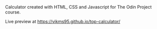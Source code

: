 Calculator created with HTML, CSS and Javascript for The Odin Project course.

Live preview at https://vikms95.github.io/top-calculator/
